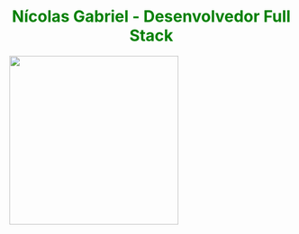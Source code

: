 <h1 style="color:green" align="center" > Nícolas Gabriel - Desenvolvedor Full Stack</h1>
  
  
  
  

 <img height="300em" src="https://github-readme-stats.vercel.app/api/top-langs/?username=nicolasgabriiel&layout=compact&langs_count=7&theme=blue-green"/></div>




<!--
### My techs
  <img alt="Git" src="https://cdn.jsdelivr.net/gh/devicons/devicon/icons/git/git-original.svg" width=40 height=40 /><img alt="HTML" src="https://cdn.jsdelivr.net/gh/devicons/devicon/icons/html5/html5-original.svg" width=40 height=40 /><img alt="CSS" src="https://cdn.jsdelivr.net/gh/devicons/devicon/icons/css3/css3-original.svg" width=40 height=40 /><img alt="JavaScript" src="https://cdn.jsdelivr.net/gh/devicons/devicon/icons/javascript/javascript-original.svg" width=40 height=40 />


### Contact me!
  <a href="https://mail.google.com/mail/u/0/#inbox?compose=GTvVlcRwRrhSRJFLsfRPDvDZLkrpKfnFmfKKMwQbLtVsVBXKksmDshTPDZlFZDPGCCtLmccgfpZtB"><img src="https://img.shields.io/badge/Gmail-D14836?style=for-the-badge&logo=gmail&logoColor=white" target="_blank"></a> <a href="https://www.linkedin.com/in/nicolasgabriiel/" target="_blank"><img src="https://img.shields.io/badge/-LinkedIn-%230077B5?style=for-the-badge&logo=linkedin&logoColor=white" target="_blank"></a>
-->
